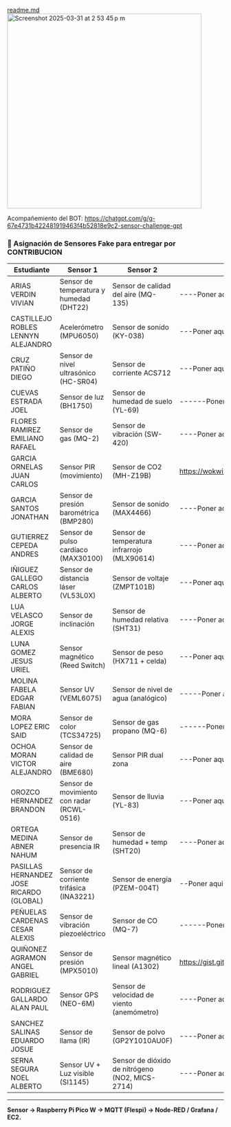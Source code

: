 
[readme.md](https://github.com/user-attachments/files/19595141/readme.md)
<img width="452" alt="Screenshot 2025-03-31 at 2 53 45 p m" src="https://github.com/user-attachments/assets/e818e879-8723-4618-bafe-1e3d764ac43c" />


Acompañemiento del BOT: https://chatgpt.com/g/g-67e4731b422481919463f4b52818e9c2-sensor-challenge-gpt

### 🧪 Asignación de Sensores Fake para entregar por CONTRIBUCION

| Estudiante | Sensor 1 | Sensor 2 | Link 
|------------|----------|----------|----------|
| ARIAS VERDIN VIVIAN | Sensor de temperatura y humedad (DHT22) | Sensor de calidad del aire (MQ-135) |----Poner aqui------|
| CASTILLEJO ROBLES LENNYN ALEJANDRO | Acelerómetro (MPU6050) | Sensor de sonido (KY-038) |---Poner aqui-----|
| CRUZ PATIÑO DIEGO | Sensor de nivel ultrasónico (HC-SR04) | Sensor de corriente ACS712 |---Poner aqui---|
| CUEVAS ESTRADA JOEL | Sensor de luz (BH1750) | Sensor de humedad de suelo (YL-69) |------Poner aqui---|
| FLORES RAMIREZ EMILIANO RAFAEL | Sensor de gas (MQ-2) | Sensor de vibración (SW-420) |----Poner aqui---|
| GARCIA ORNELAS JUAN CARLOS | Sensor PIR (movimiento) | Sensor de CO2 (MH-Z19B) |https://wokwi.com/projects/427153073207513089|
| GARCIA SANTOS JONATHAN | Sensor de presión barométrica (BMP280) | Sensor de sonido (MAX4466) |----Poner aqui----|
| GUTIERREZ CEPEDA ANDRES | Sensor de pulso cardíaco (MAX30100) | Sensor de temperatura infrarrojo (MLX90614) |----Poner aqui--|
| IÑIGUEZ GALLEGO CARLOS ALBERTO | Sensor de distancia láser (VL53L0X) | Sensor de voltaje (ZMPT101B) |---Poner aqui----|
| LUA VELASCO JORGE ALEXIS | Sensor de inclinación | Sensor de humedad relativa (SHT31) |----Poner aqui--|
| LUNA GOMEZ JESUS URIEL | Sensor magnético (Reed Switch) | Sensor de peso (HX711 + celda) |---Poner aqui----|
| MOLINA FABELA EDGAR FABIAN | Sensor UV (VEML6075) | Sensor de nivel de agua (analógico) |-----Poner aqui---|
| MORA LOPEZ ERIC SAID | Sensor de color (TCS34725) | Sensor de gas propano (MQ-6) |------Poner aqui---|
| OCHOA MORAN VICTOR ALEJANDRO | Sensor de calidad de aire (BME680) | Sensor PIR dual zona |---Poner aqui----|
| OROZCO HERNANDEZ BRANDON | Sensor de movimiento con radar (RCWL-0516) | Sensor de lluvia (YL-83) |---Poner aqui------|
| ORTEGA MEDINA ABNER NAHUM | Sensor de presencia IR | Sensor de humedad + temp (SHT20) |----Poner aqui-----|
| PASILLAS HERNANDEZ JOSE RICARDO (GLOBAL) | Sensor de corriente trifásica (INA3221) | Sensor de energía (PZEM-004T) |--Poner aqui----|
| PEÑUELAS CARDENAS CESAR ALEXIS | Sensor de vibración piezoeléctrico | Sensor de CO (MQ-7) |------Poner aqui-|
| QUIÑONEZ AGRAMON ANGEL GABRIEL | Sensor de presión (MPX5010) | Sensor magnético lineal (A1302) |https://gist.github.com/AngelAgramon/fcad66b1896ebe6170ac8e1a7a95d0a6|
| RODRIGUEZ GALLARDO ALAN PAUL | Sensor GPS (NEO-6M) | Sensor de velocidad de viento (anemómetro) |----Poner aqui----|
| SANCHEZ SALINAS EDUARDO JOSUE | Sensor de llama (IR) | Sensor de polvo (GP2Y1010AU0F) |----Poner aqui---|
| SERNA SEGURA NOEL ALBERTO | Sensor UV + Luz visible (SI1145) | Sensor de dióxido de nitrógeno (NO2, MICS-2714) |----Poner aqui-----|

---

**Sensor → Raspberry Pi Pico W → MQTT (Flespi) → Node-RED / Grafana / EC2.**


